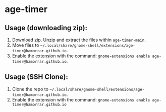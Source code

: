 # age-timer

## Usage (downloading zip):
1. Download zip. Unzip and extract the files within ``age-timer-main``.
1. Move files to ``~/.local/share/gnome-shell/extensions/age-timer@hamorrar.github.io``.
1. Enable the extension with the command: ``gnome-extensions enable age-timer@hamorrar.github.io``.

## Usage (SSH Clone):
1. Clone the repo to ``~/.local/share/gnome-shell/extensions/age-timer@hamorrar.github.io``.
1. Enable the extension with the command: ``gnome-extensions enable age-timer@hamorrar.github.io``